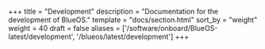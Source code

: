 +++
title = "Development"
description = "Documentation for the development of BlueOS."
template = "docs/section.html"
sort_by = "weight"
weight = 40
draft = false
aliases = ['/software/onboard/BlueOS-latest/development', '/blueos/latest/development']
+++
